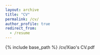 ```yaml
---
layout: archive
title: "CV"
permalink: /cv/
author_profile: true
redirect_from:
  - /resume
---
```


{% include base_path %}
/cv/Xiao's CV.pdf

